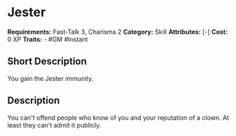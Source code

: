 # Jester

**Requirements:** Fast-Talk 3, Charisma 2
**Category:** Skill
**Attributes:** [-]
**Cost:** 0 XP
**Traits:** -  #GM #Instant


## Short Description
You gain the Jester immunity.

## Description
You can't offend people who know of you and your reputation of a clown. At least they can't admit it publicly.
